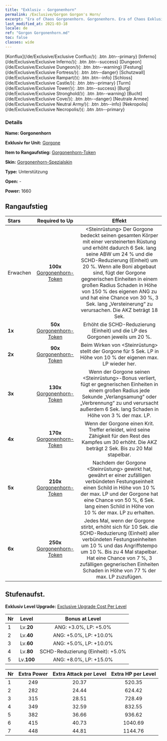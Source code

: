```yaml
---
title: "Exklusiv - Gorgonenhorn"
permalink: /Exclusive/Gorgon Gorgon's Horn/
excerpt: "Era of Chaos Gorgonenhorn. Gorgonenhorn. Era of Chaos Exklusiv Gorgonenhorn. Gorgone Exklusiv."
last_modified_at: 2021-03-18
locale: de
ref: "Gorgon Gorgonenhorn.md"
toc: false
classes: wide
---
```

 [Konflux](/de/Exclusive/Exclusive Conflux/){: .btn .btn--primary} [Inferno](/de/Exclusive/Exclusive Inferno/){: .btn .btn--success} [Dungeon](/de/Exclusive/Exclusive Dungeon/){: .btn .btn--warning} [Festung](/de/Exclusive/Exclusive Fortress/){: .btn .btn--danger} [Schutzwall](/de/Exclusive/Exclusive Rampart/){: .btn .btn--info} [Schloss](/de/Exclusive/Exclusive Castle/){: .btn .btn--primary} [Turm](/de/Exclusive/Exclusive Tower/){: .btn .btn--success} [Burg](/de/Exclusive/Exclusive Stronghold/){: .btn .btn--warning} [Bucht](/de/Exclusive/Exclusive Cove/){: .btn .btn--danger} [Neutrale Armee](/de/Exclusive/Exclusive Neutral Army/){: .btn .btn--info} [Nekropolis](/de/Exclusive/Exclusive Necropolis/){: .btn .btn--primary} 

### Details
 **Name: Gorgonenhorn** 

 **Exklusiv for Unit:** [Gorgone](/de/units/Gorgon/) 

 **Item to Rangaufstieg:** [Gorgonenhorn-Token](/de/Items/con_995/)

 **Skin:** [Gorgonenhorn-Spezialskin](/de/Items/con_663/)

 **Type:** Unterstützung

 **Open:** -

 **Power:** 1660

## Rangaufstieg

  |     Stars    |  Required to Up | Effekt |
  |:-------------|:---------------:|:---------------:|
  |  Erwachen  | **100x** [Gorgonenhorn-Token](/de/Items/con_995/) | <Steinrüstung> Der Gorgone bedeckt seinen gesamten Körper mit einer versteinerten Rüstung und erhöht dadurch 6 Sek. lang seine ABW um 24 % und die SCHD-Reduzierung (Einheit) um 20 %. Wenn alle Boni abgebaut sind, fügt der Gorgone gegnerischen Einheiten in einem großen Radius Schaden in Höhe von 150 % des eigenen ANG zu und hat eine Chance von 30 %, 3 Sek. lang „Versteinerung“ zu verursachen. Die AKZ beträgt 18 Sek. |
  | **1x** <i class="fas fa-star"/> | **50x** [Gorgonenhorn-Token](/de/Items/con_995/) | Erhöht die SCHD-Reduzierung (Einheit) und die LP des Gorgonen jeweils um 20 %. |
  | **2x** <i class="fas fa-star"/> | **90x** [Gorgonenhorn-Token](/de/Items/con_995/) | Beim Wirken von <Steinrüstung> stellt der Gorgone für 5 Sek. LP in Höhe von 10 % der eigenen max. LP wieder her. |
  | **3x** <i class="fas fa-star"/> | **130x** [Gorgonenhorn-Token](/de/Items/con_995/) | <Tektonische Spaltung> Wenn der Gorgone seinen <Steinrüstung>-Bonus verliert, fügt er gegnerischen Einheiten in einem großen Radius jede Sekunde „Verlangsamung“ oder „Verbrennung“ zu und verursacht außerdem 6 Sek. lang Schaden in Höhe von 3 % der max. LP. |
  | **4x** <i class="fas fa-star"/> | **170x** [Gorgonenhorn-Token](/de/Items/con_995/) | Wenn der Gorgone einen Krit. Treffer erleidet, wird seine Zähigkeit für den Rest des Kampfes um 30 erhöht. Die AKZ beträgt 2 Sek. Bis zu 20 Mal stapelbar. |
  | **5x** <i class="fas fa-star"/> | **210x** [Gorgonenhorn-Token](/de/Items/con_995/) | Nachdem der Gorgone <Steinrüstung> gewirkt hat, gewährt er einer zufälligen verbündeten Festungseinheit einen Schild in Höhe von 10 % der max. LP und der Gorgone hat eine Chance von 50 %, 6 Sek. lang einen Schild in Höhe von 10 % der max. LP zu erhalten. |
  | **6x** <i class="fas fa-star"/> | **250x** [Gorgonenhorn-Token](/de/Items/con_995/) | Jedes Mal, wenn der Gorgone stirbt, erhöht sich für 10 Sek. die SCHD-Reduzierung (Einheit) aller verbündeten Festungseinheiten um 10 % und das Angriffstempo um 10 %. Bis zu 4 Mal stapelbar. Hat eine Chance von 7 %, 3 zufälligen gegnerischen Einheiten Schaden in Höhe von 77 % der max. LP zuzufügen. |


## Stufenaufst.
 **Exklusiv Level Upgrade:** [Exclusive Upgrade Cost Per Level](/Exclusive/ExclusiveUpgradeCostPerLevel/)

  |  Nr  |   Level  | Bonus at Level |
  |:-----|:--------:|:--------------:|
  | 1 | Lv.**20** | ANG: +3.0%, LP: +5.0% |
  | 2 | Lv.**40** | ANG: +5.0%, LP: +10.0% |
  | 3 | Lv.**60** | ANG: +5.0%, LP: +10.0% |
  | 4 | Lv.**80** | SCHD-Reduzierung (Einheit): +5.0% |
  | 5 | Lv.**100** | ANG: +8.0%, LP: +15.0% |


  |  Nr  |  Extra Power | Extra Attack per Level | Extra HP per Level |
  |:-----|:--------:|:--------:|:--------:|
  | 1 | 249 | 20.37 | 520.35 |
  | 2 | 282 | 24.44 | 624.42 |
  | 3 | 315 | 28.51 | 728.49 |
  | 4 | 349 | 32.59 | 832.55 |
  | 5 | 382 | 36.66 | 936.62 |
  | 6 | 415 | 40.73 | 1040.69 |
  | 7 | 448 | 44.81 | 1144.76 |


